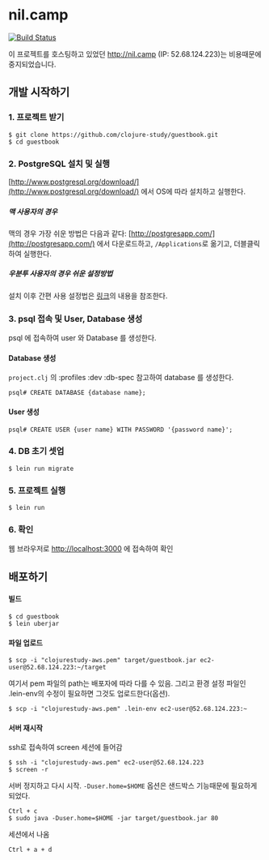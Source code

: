 # nil.camp
[![Build Status](https://travis-ci.org/clojure-study/guestbook.svg?branch=master)](https://travis-ci.org/clojure-study/guestbook)

이 프로젝트를 호스팅하고 있었던 http://nil.camp (IP: 52.68.124.223)는 비용때문에 중지되었습니다.

## 개발 시작하기

### 1. 프로젝트 받기
    $ git clone https://github.com/clojure-study/guestbook.git
    $ cd guestbook

### 2. PostgreSQL 설치 및 실행
[http://www.postgresql.org/download/](http://www.postgresql.org/download/) 에서 OS에 따라 설치하고 실행한다.

##### 맥 사용자의 경우
맥의 경우 가장 쉬운 방법은 다음과 같다: [http://postgresapp.com/](http://postgresapp.com/) 에서 다운로드하고, `/Applications`로 옮기고, 더블클릭하여 실행한다.

##### 우분투 사용자의 경우 쉬운 설정방법
설치 이후 간편 사용 설정법은 [링크](https://github.com/soulawaker/PostgreSQL-for-UBUNTU/blob/master/Ubutu-postgreSQL.md#다른-서버-설정-방법쉬운-방법)의 내용을 참조한다.

### 3. psql 접속 및 User, Database  생성 
psql 에 접속하여  user 와 Database 를 생성한다. 

#### Database 생성 

`project.clj` 의 :profiles :dev :db-spec 참고하여 database 를 생성한다.  

    psql# CREATE DATABASE {database name};

#### User 생성 

    psql# CREATE USER {user name} WITH PASSWORD '{password name}';

### 4. DB 초기 셋업
    $ lein run migrate

### 5. 프로젝트 실행
    $ lein run

### 6. 확인
웹 브라우저로 [http://localhost:3000](http://localhost:3000) 에 접속하여 확인

## 배포하기
#### 빌드
    $ cd guestbook
    $ lein uberjar
    
#### 파일 업로드
    $ scp -i "clojurestudy-aws.pem" target/guestbook.jar ec2-user@52.68.124.223:~/target

여기서 pem 파일의 path는 배포자에 따라 다를 수 있음. 그리고 환경 설정 파일인 .lein-env의 수정이 필요하면 그것도 업로드한다(옵션).

    $ scp -i "clojurestudy-aws.pem" .lein-env ec2-user@52.68.124.223:~

#### 서버 재시작
ssh로 접속하여 screen 세션에 들어감
    
    $ ssh -i "clojurestudy-aws.pem" ec2-user@52.68.124.223
    $ screen -r

서버 정지하고 다시 시작. `-Duser.home=$HOME` 옵션은 샌드박스 기능때문에 필요하게 되었다.

    Ctrl + c
    $ sudo java -Duser.home=$HOME -jar target/guestbook.jar 80

세션에서 나옴    
    
    Ctrl + a + d
